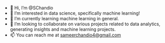 - 👋 Hi, I’m @SChandio
- 👀 I’m interested in data science, specifically machine learning!
- 🌱 I’m currently learning machine learning in general. 
- 💞️ I’m looking to collaborate on various projects related to data analytics, generating insights and machine learning projects.
- 📫 You can reach me at sameerchandio4@gmail.com

<!---
SChandio/SChandio is a ✨ special ✨ repository because its `README.md` (this file) appears on your GitHub profile.
You can click the Preview link to take a look at your changes.
--->
